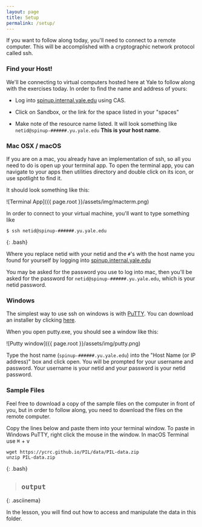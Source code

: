```yaml
---
layout: page
title: Setup
permalink: /setup/
---
```


If you want to follow along today, you'll need to connect to a remote computer.
This will be accomplished with a cryptographic network protocol called ssh.

### Find your Host!

We'll be connecting to virtual computers hosted here at Yale to follow along
with the exercises today. In order to find the name and address of yours:

*  Log into [spinup.internal.yale.edu](https://spinup.internal.yale.edu/) using CAS.

*  Click on Sandbox, or the link for the space listed in your "spaces"

* Make note of the resource name listed. It will look something like
`netid@spinup-######.yu.yale.edu` **This is your host name**.


### Mac OSX / macOS
If you are on a mac, you already have an implementation of ssh, so all you need to do is open up your terminal app.
To open the terminal app, you can navigate to your apps then utilities directory and double click on its icon, or use spotlight to find it.

It should look something like this:

![Terminal App]({{ page.root }}/assets/img/macterm.png)

In order to connect to your virtual machine, you'll want to type something like

~~~
$ ssh netid@spinup-######.yu.yale.edu
~~~
{: .bash}

Where you replace netid with your netid and the `#`'s with the host name you
found for yourself by logging into
[spinup.internal.yale.edu](https://spinup.internal.yale.edu/)

You may be asked for the password you use to log into mac, then you'll be asked
for the password for `netid@spinup-######.yu.yale.edu`, which is your
netid password.

### Windows
The simplest way to use ssh on windows is with [PuTTY](http://www.chiark.greenend.org.uk/~sgtatham/putty). You can download an installer
by clicking [here](https://the.earth.li/~sgtatham/putty/latest/x86/putty-0.67-installer.msi).

When you open putty.exe, you should see a window like this:

![Putty window]({{ page.root }}/assets/img/putty.png)

Type the host name (`spinup-######.yu.yale.edu`) into the "Host Name
(or IP address)" box and click open. You will be prompted for your
username and password. Your username is your netid and your password is your
netid password.

### Sample Files

Feel free to download a copy of the sample files on the computer in front
of you, but in order to follow along, you need to download the files
on the remote computer.

Copy the lines below and paste them into your terminal window. To paste in
Windows PuTTY, right click the mouse in the window. In macOS Terminal
use <kbd>⌘</kbd> + <kbd>v</kbd>

~~~
wget https://ycrc.github.io/PIL/data/PIL-data.zip
unzip PIL-data.zip
~~~
{: .bash}

>## `output`
> <asciinema-player font-size="medium" poster="npt:0:1" rows="16" src="{{ page.root }}/assets/asciinema/00-01-getdata.json">
> </asciinema-player>
>
{: .asciinema}

In the lesson, you will find out how to access and manipulate the data in this folder.  
